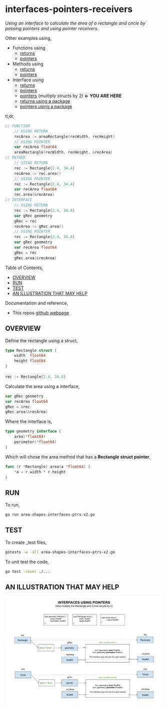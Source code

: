 # interfaces-pointers-receivers

_Using an interface to calculate the area of a rectangle and circle
by passing pointers and using pointer receivers._

Other examples using,

* Functions using
  * [returns](https://github.com/JeffDeCola/my-go-examples/tree/master/basic-syntax/functions/area-shapes-functions)
  * [pointers](https://github.com/JeffDeCola/my-go-examples/tree/master/basic-syntax/functions/area-shapes-functions-ptrs)
* Methods using
  * [returns](https://github.com/JeffDeCola/my-go-examples/tree/master/basic-syntax/methods/area-shapes-methods)
  * [pointers](https://github.com/JeffDeCola/my-go-examples/tree/master/basic-syntax/methods/area-shapes-methods-ptrs)
* Interface using
  * [returns](https://github.com/JeffDeCola/my-go-examples/tree/master/basic-syntax/interfaces/area-shapes-interfaces)
  * [pointers](https://github.com/JeffDeCola/my-go-examples/tree/master/basic-syntax/interfaces/area-shapes-interfaces-ptrs)
  * [pointers](https://github.com/JeffDeCola/my-go-examples/tree/master/basic-syntax/interfaces/area-shapes-interfaces-ptrs-x2)
    (multiply structs by 2)
    **<- YOU ARE HERE**
  * [returns using a package](https://github.com/JeffDeCola/my-go-examples/tree/master/basic-syntax/interfaces/shapes-package)
  * [pointers using a package](https://github.com/JeffDeCola/my-go-examples/tree/master/basic-syntax/interfaces/shapes-package-ptrs)
  
tl;dr,

```go
// FUNCTION
    // USING RETURN
    recArea := areaRectangle(recWidth, recHeight)
    // USING POINTER
    var recArea float64
    areaRectangle(recWidth, recHeight, &recArea)
// METHOD
    // USING RETURN
    rec := Rectangle{2.4, 34.4}
    recArea := rec.area()
    // USING POINTER
    rec := Rectangle{2.4, 34.4}
    var recArea float64
    rec.area(&recArea)
// INTERFACE
    // USING RETURN
    rec := Rectangle{2.4, 34.4}
    var gRec geometry
    gRec = rec
    recArea := gRec.area()
    // USING POINTER
    rec := Rectangle{2.4, 34.4}
    var gRec geometry
    var recArea float64
    gRec = rec
    gRec.area(&recArea)
```

Table of Contents,

* [OVERVIEW](https://github.com/JeffDeCola/my-go-examples/tree/master/basic-syntax/interfaces/area-shapes-interfaces-ptrs-x2#overview)
* [RUN](https://github.com/JeffDeCola/my-go-examples/tree/master/basic-syntax/interfaces/area-shapes-interfaces-ptrs-x2#run)
* [TEST](https://github.com/JeffDeCola/my-go-examples/tree/master/basic-syntax/interfaces/area-shapes-interfaces-ptrs-x2#test)
* [AN ILLUSTRATION THAT MAY HELP](https://github.com/JeffDeCola/my-go-examples/tree/master/basic-syntax/interfaces/area-shapes-interfaces-ptrs-x2#an-illustration-that-may-help)

Documentation and reference,

* This repos [github webpage](https://jeffdecola.github.io/my-go-examples/)

## OVERVIEW

Define the rectangle using a struct,

```go
type Rectangle struct {
    width  float64
    height float64
}

rec := Rectangle{2.4, 34.4}
```

Calculate the area using a interface,

```go
var gRec geometry
var recArea float64
gRec = &rec
gRec.area(&recArea)
```

Where the interface is,

```go
type geometry interface {
    area(*float64)
    perimeter(*float64)
}
```

Which will chose the area method that has a **Rectangle struct pointer**,

```go
func (r *Rectangle) area(a *float64) {
    *a = r.width * r.height
}
```

## RUN

To run,

```bash
go run area-shapes-interfaces-ptrs-x2.go
```

## TEST

To create _test files,

```bash
gotests -w -all area-shapes-interfaces-ptrs-x2.go
```

To unit test the code,

```bash
go test -cover ./... 
```

## AN ILLUSTRATION THAT MAY HELP

![IMAGE - interfaces-ptrs-x2.jpg - IMAGE](../../../docs/pics/basic-syntax/interfaces-ptrs-x2.jpg)
